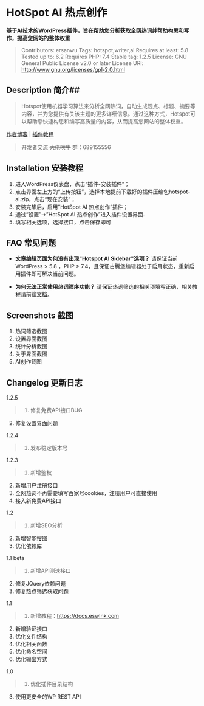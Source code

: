 # HotSpot AI 热点创作
**基于AI技术的WordPress插件，旨在帮助您分析获取全网热词并帮助构思和写作，提高您网站的整体权重**

> Contributors: ersanwu
Tags: hotspot,writer,ai
Requires at least: 5.8
Tested up to: 6.2
Requires PHP: 7.4
Stable tag: 1.2.5
License: GNU General Public License v2.0 or later
License URI: http://www.gnu.org/licenses/gpl-2.0.html


## Description 简介##

> Hotspot使用机器学习算法来分析全网热词，自动生成观点、标题、摘要等内容，并为您提供有关该主题的更多详细信息。通过这种方式，Hotspot可以帮助您快速构思和编写高质量的内容，从而提高您网站的整体权重。

[作者博客](https://blog.eswlnk.com "作者博客") | [插件教程](https://docs.eswlnk.com "插件教程")

> 开发者交流 ~~大佬吹牛~~ 群：689155556

## Installation 安装教程

1. 进入WordPress仪表盘，点击“插件-安装插件”；
2. 点击界面左上方的“上传按钮”，选择本地提前下载好的插件压缩包hotspot-ai.zip，点击“现在安装”；
3. 安装完毕后，启用”HotSpot AI 热点创作”插件；
4. 通过“设置”->”HotSpot AI 热点创作”进入插件设置界面.
5. 填写相关选项，选择接口，点击保存即可


## FAQ 常见问题

- **文章编辑页面为何没有出现"Hotspot AI Sidebar"选项？**
请保证当前WordPress > 5.8 ，PHP > 7.4，且保证古腾堡编辑器处于启用状态，重新启用插件即可解决当前问题。

- **为何无法正常使用热词筛序功能？**
请保证热词筛选的相关项填写正确，相关教程请前往<a href="https://docs.eswlnk.com" rel="friend" title="Eswlnk docs">文档</a>。

## Screenshots 截图
1. 热词筛选截图
2. 设置界面截图
3. 统计分析截图
4. 关于界面截图
5. AI创作截图

## Changelog 更新日志

1.2.5
> 1. 修复免费API接口BUG
2. 修复设置界面问题

1.2.4

>1. 发布稳定版本号

1.2.3

>1. 新增鉴权
2. 新增用户注册接口
3. 全网热词不再需要填写百家号cookies，注册用户可直接使用
4. 接入新免费API接口

1.2

>1. 新增SEO分析
2. 新增智能搜图
3. 优化依赖库



1.1 beta

>1. 新增API测速接口
2. 修复JQuery依赖问题
3. 修复热点筛选获取问题

1.1

>1. 新增教程：https://docs.eswlnk.com
2. 新增验证接口
3. 优化文件结构
4. 优化相关函数
5. 优化命名空间
6. 优化输出方式 

1.0

>1. 优化插件目录结构
3. 使用更安全的WP REST API


